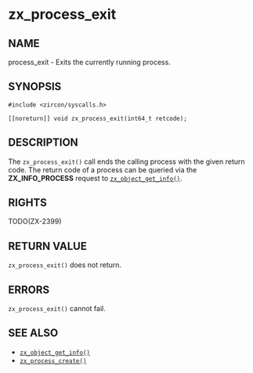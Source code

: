 # zx_process_exit

## NAME

<!-- Updated by update-docs-from-abigen, do not edit. -->

process_exit - Exits the currently running process.

## SYNOPSIS

<!-- Updated by update-docs-from-abigen, do not edit. -->

```
#include <zircon/syscalls.h>

[[noreturn]] void zx_process_exit(int64_t retcode);
```

## DESCRIPTION

The `zx_process_exit()` call ends the calling process with the given
return code. The return code of a process can be queried via the
**ZX_INFO_PROCESS** request to [`zx_object_get_info()`].

## RIGHTS

<!-- Updated by update-docs-from-abigen, do not edit. -->

TODO(ZX-2399)

## RETURN VALUE

`zx_process_exit()` does not return.

## ERRORS

`zx_process_exit()` cannot fail.

## SEE ALSO

 - [`zx_object_get_info()`]
 - [`zx_process_create()`]

<!-- References updated by update-docs-from-abigen, do not edit. -->

[`zx_object_get_info()`]: object_get_info.md
[`zx_process_create()`]: process_create.md
